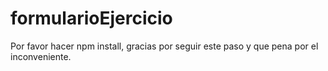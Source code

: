 # formularioEjercicio
Por favor hacer npm install, gracias por seguir este paso y que pena por el inconveniente.

